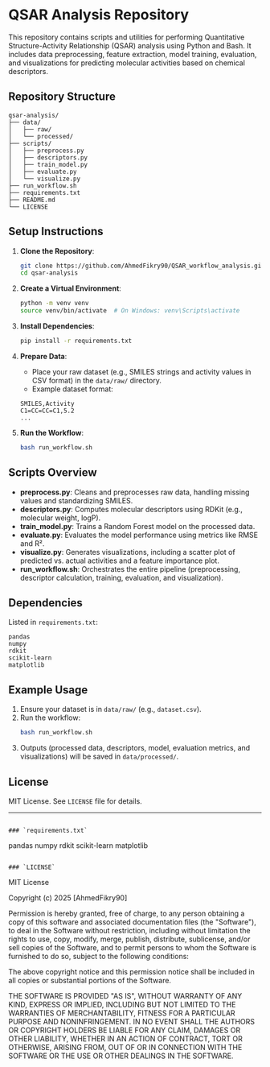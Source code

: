 # QSAR Analysis Repository

This repository contains scripts and utilities for performing Quantitative Structure-Activity Relationship (QSAR) analysis using Python and Bash. It includes data preprocessing, feature extraction, model training, evaluation, and visualizations for predicting molecular activities based on chemical descriptors.

## Repository Structure

```
qsar-analysis/
├── data/
│   ├── raw/
│   └── processed/
├── scripts/
│   ├── preprocess.py
│   ├── descriptors.py
│   ├── train_model.py
│   ├── evaluate.py
│   └── visualize.py
├── run_workflow.sh
├── requirements.txt
├── README.md
└── LICENSE
```

## Setup Instructions

1. **Clone the Repository**:
   ```bash
   git clone https://github.com/AhmedFikry90/QSAR_workflow_analysis.git
   cd qsar-analysis
   ```

2. **Create a Virtual Environment**:
   ```bash
   python -m venv venv
   source venv/bin/activate  # On Windows: venv\Scripts\activate
   ```

3. **Install Dependencies**:
   ```bash
   pip install -r requirements.txt
   ```

4. **Prepare Data**:
   - Place your raw dataset (e.g., SMILES strings and activity values in CSV format) in the `data/raw/` directory.
   - Example dataset format:
   ```
   SMILES,Activity
   C1=CC=CC=C1,5.2
   ...
   ```

5. **Run the Workflow**:
   ```bash
   bash run_workflow.sh
   ```

## Scripts Overview

- **preprocess.py**: Cleans and preprocesses raw data, handling missing values and standardizing SMILES.
- **descriptors.py**: Computes molecular descriptors using RDKit (e.g., molecular weight, logP).
- **train_model.py**: Trains a Random Forest model on the processed data.
- **evaluate.py**: Evaluates the model performance using metrics like RMSE and R².
- **visualize.py**: Generates visualizations, including a scatter plot of predicted vs. actual activities and a feature importance plot.
- **run_workflow.sh**: Orchestrates the entire pipeline (preprocessing, descriptor calculation, training, evaluation, and visualization).

## Dependencies

Listed in `requirements.txt`:
```
pandas
numpy
rdkit
scikit-learn
matplotlib
```

## Example Usage

1. Ensure your dataset is in `data/raw/` (e.g., `dataset.csv`).
2. Run the workflow:
   ```bash
   bash run_workflow.sh
   ```
3. Outputs (processed data, descriptors, model, evaluation metrics, and visualizations) will be saved in `data/processed/`.

## License

MIT License. See `LICENSE` file for details.

---


```

### `requirements.txt`
```
pandas
numpy
rdkit
scikit-learn
matplotlib
```

### `LICENSE`
```
MIT License

Copyright (c) 2025 [AhmedFikry90]

Permission is hereby granted, free of charge, to any person obtaining a copy
of this software and associated documentation files (the "Software"), to deal
in the Software without restriction, including without limitation the rights
to use, copy, modify, merge, publish, distribute, sublicense, and/or sell
copies of the Software, and to permit persons to whom the Software is
furnished to do so, subject to the following conditions:

The above copyright notice and this permission notice shall be included in all
copies or substantial portions of the Software.

THE SOFTWARE IS PROVIDED "AS IS", WITHOUT WARRANTY OF ANY KIND, EXPRESS OR
IMPLIED, INCLUDING BUT NOT LIMITED TO THE WARRANTIES OF MERCHANTABILITY,
FITNESS FOR A PARTICULAR PURPOSE AND NONINFRINGEMENT. IN NO EVENT SHALL THE
AUTHORS OR COPYRIGHT HOLDERS BE LIABLE FOR ANY CLAIM, DAMAGES OR OTHER
LIABILITY, WHETHER IN AN ACTION OF CONTRACT, TORT OR OTHERWISE, ARISING FROM,
OUT OF OR IN CONNECTION WITH THE SOFTWARE OR THE USE OR OTHER DEALINGS IN THE
SOFTWARE.
```
